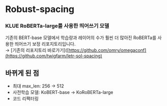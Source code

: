 # Robust-spacing
### KLUE RoBERTa-large를 사용한 띄어쓰기 모델
기존의 BERT-base 모델에서 학습량과 레이어의 수가 훨씬 더 많아진 RoBERTa를 사용한 띄어쓰기 보정 리포지토리입니다.  
→ [기존의 리포지토리 바로가기]([https://github.com/omry/omegaconf](https://github.com/twigfarm/letr-sol-spacing)
## 바뀌게 된 점
* 최대 max_len: 256 → 512
* 사전학습 모델: KoBERT-base → KoRoBERTa-large
* 코드 리팩터링
